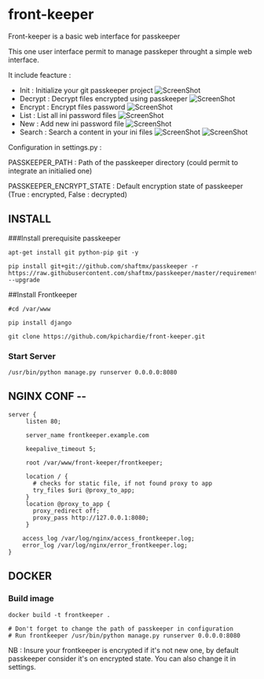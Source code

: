 # front-keeper
Front-keeper is a basic web interface for passkeeper

This one user interface permit to manage passkeper throught a simple web interface. 

It include feacture : 

- Init : Initialize your git passkeeper project 
![ScreenShot](https://raw.github.com/kpichardie/front-keeper/master/Screenshots/Init.png)
- Decrypt : Decrypt files encrypted using passkeeper
![ScreenShot](https://raw.github.com/kpichardie/front-keeper/master/Screenshots/Decrypt.png)
- Encrypt : Encrypt files password
![ScreenShot](https://raw.github.com/kpichardie/front-keeper/master/Screenshots/Encrypt.png)
- List : List all ini password files
![ScreenShot](https://raw.github.com/kpichardie/front-keeper/master/Screenshots/List.png)
- New : Add new ini password file
![ScreenShot](https://raw.github.com/kpichardie/front-keeper/master/Screenshots/New.png)
- Search : Search a content in your ini files
![ScreenShot](https://raw.github.com/kpichardie/front-keeper/master/Screenshots/Search-1.png)
![ScreenShot](https://raw.github.com/kpichardie/front-keeper/master/Screenshots/Search-2.png)

Configuration in settings.py :

PASSKEEPER_PATH : Path of the passkeeper directory (could permit to integrate an initialied one)

PASSKEEPER_ENCRYPT_STATE : Default encryption state of passkeeper (True : encrypted, False : decrypted)

## INSTALL 

###Install prerequisite passkeeper 

```
apt-get install git python-pip git -y

pip install git+git://github.com/shaftmx/passkeeper -r https://raw.githubusercontent.com/shaftmx/passkeeper/master/requirements.txt --upgrade
```

##Install Frontkeeper

```
#cd /var/www

pip install django

git clone https://github.com/kpichardie/front-keeper.git
```

### Start Server

```/usr/bin/python manage.py runserver 0.0.0.0:8080 ```

## NGINX CONF --

```
server {
     listen 80;

     server_name frontkeeper.example.com

     keepalive_timeout 5;

     root /var/www/front-keeper/frontkeeper;

     location / {
       # checks for static file, if not found proxy to app
       try_files $uri @proxy_to_app;
     }
     location @proxy_to_app {
       proxy_redirect off;
       proxy_pass http://127.0.0.1:8080;
     }

    access_log /var/log/nginx/access_frontkeeper.log;
    error_log /var/log/nginx/error_frontkeeper.log;
}
```

## DOCKER

### Build image

```
docker build -t frontkeeper .

# Don't forget to change the path of passkeeper in configuration
# Run frontkeeper /usr/bin/python manage.py runserver 0.0.0.0:8080
```

NB : Insure your frontkeeper is encrypted if it's not new one, by default passkeeper consider it's on encrypted state. You can also change it in settings.
